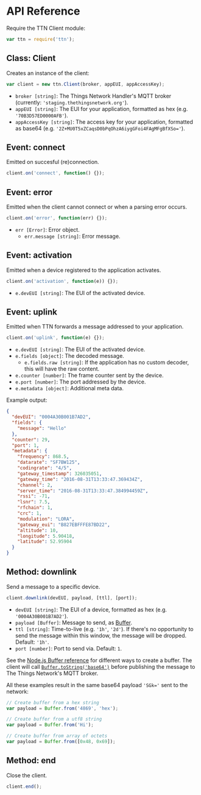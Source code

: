 # API Reference

Require the TTN Client module:

```js
var ttn = require('ttn');
```

## Class: Client

Creates an instance of the client:

```js
var client = new ttn.Client(broker, appEUI, appAccessKey);
```

* `broker [string]`: The Things Network Handler's MQTT broker (currently: `'staging.thethingsnetwork.org'`).
* `appEUI [string]`: The EUI for your application, formatted as hex (e.g. `'70B3D57ED0000AFB'`).
* `appAccessKey [string]`: The access key for your application, formatted as base64 (e.g. `'2Z+MU0T5xZCaqsD0bPqOhzA6iygGFoi4FAgMFgBfXSo='`).

## Event: connect

Emitted on succesful (re)connection.

```js
client.on('connect', function() {});
```

## Event: error

Emitted when the client cannot connect or when a parsing error occurs.

```js
client.on('error', function(err) {});
```

* `err [Error]`: Error object.
  * `err.message [string]`: Error message.

## Event: activation

Emitted when a device registered to the application activates.

```js
client.on('activation', function(e)) {});
```

* `e.devEUI [string]`: The EUI of the activated device.

## Event: uplink

Emitted when TTN forwards a message addressed to your application.

```js
client.on('uplink', function(e) {});
```

* `e.devEUI [string]`: The EUI of the activated device.
* `e.fields [object]`: The decoded message.
  * `e.fields.raw [string]`: If the application has no custom decoder, this will have the raw content.
* `e.counter [number]`: The frame counter sent by the device.
* `e.port [number]`: The port addressed by the device.
* `e.metadata [object]`: Additional meta data.

Example output:

```json
{
  "devEUI": "0004A30B001B7AD2",
  "fields": {
    "message": "Hello"
  },
  "counter": 29,
  "port": 1,
  "metadata": {
    "frequency": 868.5,
    "datarate": "SF7BW125",
    "codingrate": "4/5",
    "gateway_timestamp": 326035051,
    "gateway_time": "2016-08-31T13:33:47.369434Z",
    "channel": 2,
    "server_time": "2016-08-31T13:33:47.384994459Z",
    "rssi": -71,
    "lsnr": 7.5,
    "rfchain": 1,
    "crc": 1,
    "modulation": "LORA",
    "gateway_eui": "B827EBFFFE87BD22",
    "altitude": 10,
    "longitude": 5.90418,
    "latitude": 52.95904
  }
}
```

## Method: downlink

Send a message to a specific device.

```js
client.downlink(devEUI, payload, [ttl], [port]);
```

* `devEUI [string]`: The EUI of a device, formatted as hex (e.g. `'0004A30B001B7AD2'`).
* `payload [Buffer]`: Message to send, as [Buffer](https://nodejs.org/api/buffer.html).
* `ttl [string]`: Time-to-live (e.g. `'1h'`, `'2d'`). If there's no opportunity to send the message within this window, the message will be dropped. Default: `'1h'`.
* `port [number]`: Port to send via. Default: `1`.

See the [Node.js Buffer reference](https://nodejs.org/api/buffer.html#buffer_class_buffer) for different ways to create a buffer. The client will call [`Buffer.toString('base64')`](https://nodejs.org/api/buffer.html#buffer_buf_tostring_encoding_start_end) before publishing the message to The Things Network's MQTT broker.

All these examples result in the same base64 payload `'SGk='` sent to the network:

```js
// Create buffer from a hex string
var payload = Buffer.from('4869', 'hex');

// Create buffer from a utf8 string
var payload = Buffer.from('Hi');

// Create buffer from array of octets
var payload = Buffer.from([0x48, 0x69]);
```

## Method: end

Close the client.

```js
client.end();
```
